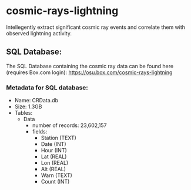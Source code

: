 # cosmic-rays-lightning
Intellegently extract significant cosmic ray events and correlate them with observed lightning activity.

## SQL Database:
The SQL Database containing the cosmic ray data can be found here (requires Box.com login):
https://osu.box.com/cosmic-rays-lightning

### Metadata for SQL database:
- Name: CRData.db
- Size: 1.3GB
- Tables:
    - Data
        - number of records: 23,602,157
        - fields:
            - Station (TEXT)
            - Date (INT)
            - Hour (INT)
            - Lat (REAL)
            - Lon (REAL)
            - Alt (REAL)
            - Warn (TEXT)
            - Count (INT)

